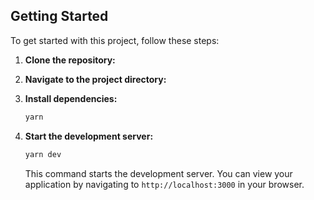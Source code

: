 ## Getting Started

To get started with this project, follow these steps:

1. **Clone the repository:**

2. **Navigate to the project directory:**

3. **Install dependencies:**

    ```bash
    yarn
    ```

4. **Start the development server:**

    ```bash
    yarn dev
    ```

   This command starts the development server. You can view your application by navigating to `http://localhost:3000` in your browser.

